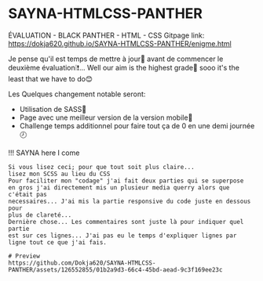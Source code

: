 # SAYNA-HTMLCSS-PANTHER
ÉVALUATION - BLACK PANTHER - HTML - CSS
Gitpage link: https://dokja620.github.io/SAYNA-HTMLCSS-PANTHER/enigme.html

Je pense qu'il est temps de mettre à jour🤖 avant de commencer le deuxième évaluation❕❗...
Well our aim is the highest grade📝 sooo it's the least that we have to do😊

Les Quelques changement notable seront:
- Utilisation de SASS👀
- Page avec une meilleur version de la version mobile📱
- Challenge temps additionnel pour faire tout ça de 0 en une demi journée🕗 

!!! SAYNA here I come

    Si vous lisez ceci; pour que tout soit plus claire... 
    lisez mon SCSS au lieu du CSS
    Pour faciliter mon "codage" j'ai fait deux parties qui se superpose
    en gros j'ai directement mis un plusieur media querry alors que c'était pas
    necessaires... J'ai mis la partie responsive du code juste en dessous pour
    plus de clareté...
    Dernière chose... Les commentaires sont juste là pour indiquer quel partie
    est sur ces lignes... J'ai pas eu le temps d'expliquer lignes par ligne tout ce que j'ai fais.

    # Preview
    https://github.com/Dokja620/SAYNA-HTMLCSS-PANTHER/assets/126552855/01b2a9d3-66c4-45bd-aead-9c3f169ee23c
